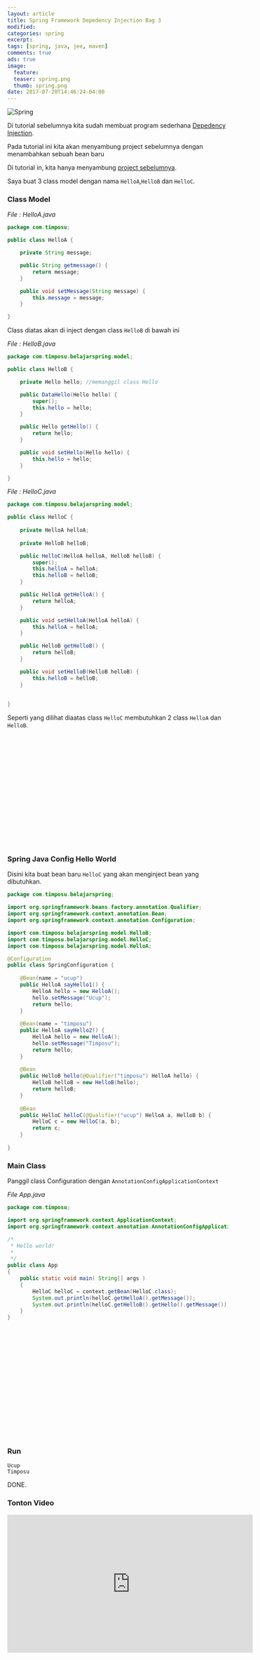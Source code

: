 ```yaml
---
layout: article
title: Spring Framework Depedency Injection Bag 3
modified:
categories: spring
excerpt:
tags: [spring, java, jee, maven]
comments: true
ads: true
image:
  feature:
  teaser: spring.png
  thumb: spring.png
date: 2017-07-20T14:46:24-04:00
---
```


![Spring](/images/spring.png)

Di tutorial sebelumnya kita sudah membuat program sederhana [Depedency Injection](/contoh-spring-framework-depedency-injection/).

Pada tutorial ini kita akan menyambung project sebelumnya dengan menambahkan sebuah bean baru

Di tutorial in, kita hanya menyambung [project sebelumnya](/contoh-spring-framework-hello-world-annotation/).

Saya buat 3 class model dengan nama `HelloA`,`HelloB` dan `HelloC`.

### Class Model

*File : HelloA.java*

```java
package com.timposu;

public class HelloA {

	private String message;

	public String getmessage() {
		return message;
	}

	public void setMessage(String message) {
		this.message = message;
	}

}
```

Class diatas akan di inject dengan class `HelloB` di bawah ini

*File : HelloB.java*

```java
package com.timposu.belajarspring.model;

public class HelloB {

	private Hello hello; //memanggil class Hello

	public DataHello(Hello hello) {
		super();
		this.hello = hello;
	}

	public Hello getHello() {
		return hello;
	}

	public void setHello(Hello hello) {
		this.hello = hello;
	}

}
```


*File : HelloC.java*

```java
package com.timposu.belajarspring.model;

public class HelloC {
	
	private HelloA helloA;
	
	private HelloB helloB;

	public HelloC(HelloA helloA, HelloB helloB) {
		super();
		this.helloA = helloA;
		this.helloB = helloB;
	}

	public HelloA getHelloA() {
		return helloA;
	}

	public void setHelloA(HelloA helloA) {
		this.helloA = helloA;
	}

	public HelloB getHelloB() {
		return helloB;
	}

	public void setHelloB(HelloB helloB) {
		this.helloB = helloB;
	}
	
	
}
```

Seperti yang dilihat diaatas class `HelloC` membutuhkan 2 class `HelloA` dan `HelloB`.

<center><script async src="//pagead2.googlesyndication.com/pagead/js/adsbygoogle.js"></script><!-- BOX--><ins class="adsbygoogle"  style="display:inline-block;width:300px;height:250px" data-ad-client="ca-pub-4504493660273886" data-ad-slot="1638134271"></ins><script>(adsbygoogle = window.adsbygoogle || []).push({});</script></center>


### Spring Java Config Hello World

Disini kita buat bean baru `HelloC` yang akan menginject bean yang dibutuhkan.

```java
package com.timposu.belajarspring;

import org.springframework.beans.factory.annotation.Qualifier;
import org.springframework.context.annotation.Bean;
import org.springframework.context.annotation.Configuration;

import com.timposu.belajarspring.model.HelloB;
import com.timposu.belajarspring.model.HelloC;
import com.timposu.belajarspring.model.HelloA;

@Configuration
public class SpringConfiguration {
	
	@Bean(name = "ucup")
	public HelloA sayHello1() {
		HelloA hello = new HelloA();
		hello.setMessage("Ucup");
		return hello;
	}
	
	@Bean(name = "timposu")
	public HelloA sayHello2() {
		HelloA hello = new HelloA();
		hello.setMessage("Timposu");
		return hello;
	}
	
	@Bean
	public HelloB hello(@Qualifier("timposu") HelloA hello) {
		HelloB helloB = new HelloB(hello);
		return helloB;
	}
	
	@Bean
	public HelloC helloC(@Qualifier("ucup") HelloA a, HelloB b) {
		HelloC c = new HelloC(a, b);
		return c;
	}
	
}
```

### Main Class

Panggil class Configuration dengan `AnnotationConfigApplicationContext`

*File App.java*

```java
package com.timposu;

import org.springframework.context.ApplicationContext;
import org.springframework.context.annotation.AnnotationConfigApplicationContext;

/*
 * Hello world!
 *
 */
public class App
{
    public static void main( String[] args )
    {
        HelloC helloC = context.getBean(HelloC.class);
        System.out.println(helloC.getHelloA().getMessage());
        System.out.println(helloC.getHelloB().getHello().getMessage());      
    }
}
```


<center><script async src="//pagead2.googlesyndication.com/pagead/js/adsbygoogle.js"></script><!-- BOX--><ins class="adsbygoogle"  style="display:inline-block;width:300px;height:250px" data-ad-client="ca-pub-4504493660273886" data-ad-slot="1638134271"></ins><script>(adsbygoogle = window.adsbygoogle || []).push({});</script></center>


### Run

```
Ucup
Timposu
```

DONE.

### Tonton Video

<iframe width="560" height="315" src="https://www.youtube.com/embed/vuWsSeKCk30" frameborder="0" allowfullscreen></iframe>
